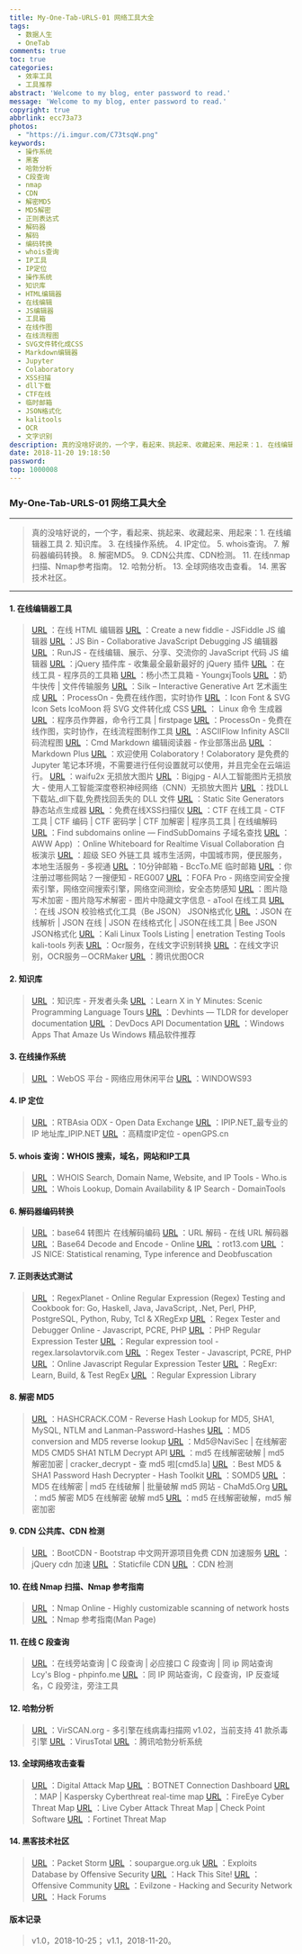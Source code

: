 ```yaml
---
title: My-One-Tab-URLS-01 网络工具大全
tags:
  - 数据人生
  - OneTab
comments: true
toc: true
categories:
  - 效率工具
  - 工具推荐
abstract: 'Welcome to my blog, enter password to read.'
message: 'Welcome to my blog, enter password to read.'
copyright: true
abbrlink: ecc73a73
photos:
  - "https://i.imgur.com/C73tsqW.png"
keywords:
  - 操作系统
  - 黑客
  - 哈勃分析
  - C段查询
  - nmap
  - CDN
  - 解密MD5
  - MD5解密
  - 正则表达式
  - 解码器
  - 解码
  - 编码转换
  - whois查询
  - IP工具
  - IP定位
  - 操作系统
  - 知识库
  - HTML编辑器
  - 在线编辑
  - JS编辑器
  - 工具箱
  - 在线作图
  - 在线流程图
  - SVG文件转化成CSS
  - Markdown编辑器
  - Jupyter
  - Colaboratory
  - XSS扫描
  - dll下载
  - CTF在线
  - 临时邮箱
  - JSON格式化
  - kalitools
  - OCR
  - 文字识别
description: 真的没啥好说的，一个字，看起来、挑起来、收藏起来、用起来：1. 在线编辑器工具 2. 知识库。 3. 在线操作系统。 4. IP定位。 5. whois查询。 7. 解码器编码转换。 8. 解密MD5。 9. CDN公共库、CDN检测。 11. 在线nmap扫描、Nmap参考指南。 12. 哈勃分析。 13. 全球网络攻击查看。 14. 黑客技术社区。
date: 2018-11-20 19:18:50
password:
top: 1000008
---
```

<script type="text/javascript" src="/js/src/bai.js"></script>

### My-One-Tab-URLS-01 网络工具大全

---
> 真的没啥好说的，一个字，看起来、挑起来、收藏起来、用起来：1. 在线编辑器工具 2. 知识库。 3. 在线操作系统。 4. IP定位。 5. whois查询。 7. 解码器编码转换。 8. 解密MD5。 9. CDN公共库、CDN检测。 11. 在线nmap扫描、Nmap参考指南。 12. 哈勃分析。 13. 全球网络攻击查看。 14. 黑客技术社区。

---

#### 1. 在线编辑器工具
> [URL](http://kindeditor.net/demo.php) ：在线 HTML 编辑器
> [URL](https://jsfiddle.net/) ：Create a new fiddle - JSFiddle JS 编辑器
> [URL](http://jsbin.com/) ：JS Bin - Collaborative JavaScript Debugging JS 编辑器
> [URL](https://runjs.cn/) ：RunJS - 在线编辑、展示、分享、交流你的 JavaScript 代码 JS 编辑器
> [URL](http://www.jq22.com/) ：jQuery 插件库 - 收集最全最新最好的 jQuery 插件
> [URL](https://tool.lu/) ：在线工具 - 程序员的工具箱
> [URL](http://tools.yum6.cn/) ：杨小杰工具箱 - YoungxjTools
> [URL](https://cowtransfer.com/) ：奶牛快传 | 文件传输服务
> [URL](http://weavesilk.com/) ：Silk – Interactive Generative Art 艺术画生成
> [URL](https://www.processon.com/) ：ProcessOn - 免费在线作图，实时协作
> [URL](https://icomoon.io/) ：Icon Font & SVG Icon Sets IcoMoon 将 SVG 文件转化成 CSS
> [URL](https://commandlinefu.cn/) ： Linux 命令 生成器
> [URL](http://cheat.sh/) ：程序员作弊器，命令行工具 | firstpage
> [URL](https://www.processon.com/) ：ProcessOn - 免费在线作图，实时协作，在线流程图制作工具
> [URL](https://asciiflow.com/) ：ASCIIFlow Infinity ASCII 码流程图
> [URL](https://www.zybuluo.com/mdeditor) ：Cmd Markdown 编辑阅读器 - 作业部落出品
> [URL](http://mdp.tylingsoft.com/) ：Markdown Plus
> [URL](https://colab.research.google.com/notebooks/welcome.ipynb) ：欢迎使用 Colaboratory！Colaboratory 是免费的 Jupyter 笔记本环境，不需要进行任何设置就可以使用，并且完全在云端运行。
> [URL](http://waifu2x.udp.jp/) ：waifu2x 无损放大图片
> [URL](http://bigjpg.com/) ：Bigjpg - AI人工智能图片无损放大 - 使用人工智能深度卷积神经网络（CNN）无损放大图片
> [URL](http://www.zhaodll.com/) ：找DLL下载站_dll下载,免费找回丢失的 DLL 文件
> [URL](https://staticsitegenerators.net/) ：Static Site Generators 静态站点生成器
> [URL](http://xss-scanner.com/) ：免费在线XSS扫描仪
> [URL](http://ctf.ssleye.com/) ：CTF 在线工具 - CTF 工具 | CTF 编码 | CTF 密码学 | CTF 加解密 | 程序员工具 | 在线编解码
> [URL](https://findsubdomains.com/) ：Find subdomains online — FindSubDomains 子域名查找
> [URL](https://awwapp.com/) ：AWW App) ：Online Whiteboard for Realtime Visual Collaboration 白板演示
> [URL](http://www.duoshitong.com/) ：超级 SEO 外链工具 城市生活网，中国城市网，便民服务，本地生活服务 - 多视通
> [URL](http://www.bccto.me/) ：10分钟邮箱 - BccTo.ME 临时邮箱
> [URL](https://reg007.com/) ：你注册过哪些网站？一搜便知 - REG007
> [URL](https://fofa.so/) ：FOFA Pro - 网络空间安全搜索引擎，网络空间搜索引擎，网络空间测绘，安全态势感知
> [URL](http://www.atool.org/steganography.php) ：图片隐写术加密 - 图片隐写术解密 - 图片中隐藏文字信息 - aTool 在线工具
> [URL](http://www.bejson.com/) ：在线 JSON 校验格式化工具（Be JSON） JSON格式化
> [URL](https://www.beejson.com/) ：JSON 在线解析 | JSON 在线 | JSON 在线格式化 | JSON在线工具 | Bee JSON JSON格式化
> [URL](https://tools.kali.org/tools-listing) ：Kali Linux Tools Listing | enetration Testing Tools kali-tools 列表
> [URL](http://ocr.wdku.net/) ：Ocr服务，在线文字识别转换
> [URL](http://www.ocrmaker.com/) ：在线文字识别，OCR服务－OCRMaker
> [URL](https://ai.qq.com/product/ocr.shtml#identify) ：腾讯优图OCR

#### 2. 知识库
> [URL](https://www.toutiao.io/tags) ：知识库 - 开发者头条
> [URL](https://learnxinyminutes.com/) ：Learn X in Y Minutes: Scenic Programming Language Tours
> [URL](https://devhints.io/) ：Devhints — TLDR for developer documentation
> [URL](http://devdocs.io/) ：DevDocs API Documentation
> [URL](https://amazing-apps.gitbook.io/windows-apps-that-amaze-us) ：Windows Apps That Amaze Us Windows 精品软件推荐

#### 3. 在线操作系统
> [URL](http://www.25os.com/) ：WebOS 平台 - 网络应用休闲平台
> [URL](http://www.windows93.net/) ：WINDOWS93

#### 4. IP 定位
> [URL](https://ip.rtbasia.com/) ：RTBAsia ODX - Open Data Exchange
> [URL](https://www.ipip.net/) ：IPIP.NET_最专业的 IP 地址库_IPIP.NET
> [URL](https://www.opengps.cn/Data/IP/LocHighAcc.aspx) ：高精度IP定位 - openGPS.cn

#### 5. whois 查询：WHOIS 搜索，域名，网站和IP工具
> [URL](https://who.is/) ：WHOIS Search, Domain Name, Website, and IP Tools - Who.is
> [URL](http://whois.domaintools.com/) ：Whois Lookup, Domain Availability & IP Search - DomainTools

#### 6. 解码器编码转换
> [URL](http://base64.xpcha.com/) ：base64 转图片 在线解码编码
> [URL](http://www.convertstring.com/zh_CN/EncodeDecode/UrlDecode) ：URL 解码 - 在线 URL 解码器
> [URL](https://www.base64decode.org/) ：Base64 Decode and Encode - Online
> [URL](https://www.rot13.com/) ：rot13.com
> [URL](http://jsnice.org/) ：JS NICE: Statistical renaming, Type inference and Deobfuscation

#### 7. 正则表达式测试
> [URL](http://www.regexplanet.com/) ：RegexPlanet - Online Regular Expression (Regex) Testing and Cookbook for: Go, Haskell, Java, JavaScript, .Net, Perl, PHP, PostgreSQL, Python, Ruby, Tcl & XRegExp
> [URL](https://www.regextester.com/) ：Regex Tester and Debugger Online - Javascript, PCRE, PHP
> [URL](http://www.pagecolumn.com/tool/pregtest.htm) ：PHP Regular Expression Tester
> [URL](http://regex.larsolavtorvik.com/) ：Regular expression tool - regex.larsolavtorvik.com
> [URL](https://www.regexpal.com/) ：Regex Tester - Javascript, PCRE, PHP
> [URL](http://www.pagecolumn.com/tool/regtest.htm) ：Online Javascript Regular Expression Tester
> [URL](https://regexr.com/) ：RegExr: Learn, Build, & Test RegEx
> [URL](http://regexlib.com/?AspxAutoDetectCookieSupport=1) ：Regular Expression Library

#### 8. 解密 MD5
> [URL](http://hashcrack.com/) ：HASHCRACK.COM - Reverse Hash Lookup for MD5, SHA1, MySQL, NTLM and Lanman-Password-Hashes
> [URL](https://md5.gromweb.com/) ：MD5 conversion and MD5 reverse lookup
> [URL](https://md5.navisec.it/) ：Md5@NaviSec | 在线解密 MD5 CMD5 SHA1 NTLM Decrypt API
> [URL](https://cmd5.la/) ：md5 在线解密破解 | md5 解密加密 | cracker_decrypt - 查 md5 啦[cmd5.la]
> [URL](http://hashtoolkit.com/) ：Best MD5 & SHA1 Password Hash Decrypter - Hash Toolkit
> [URL](https://www.somd5.com/) ：SOMD5
> [URL](http://www.chamd5.org/) ：MD5 在线解密 | md5 在线破解 | 批量破解 md5 网站 - ChaMd5.Org
> [URL](http://pmd5.com/) ：md5 解密 MD5 在线解密 破解 md5
> [URL](https://www.cmd5.com/) ：md5 在线解密破解，md5 解密加密

#### 9. CDN 公共库、CDN 检测
> [URL](https://www.bootcdn.cn/) ：BootCDN - Bootstrap 中文网开源项目免费 CDN 加速服务
> [URL](http://www.jq22.com/cdn/) ：jQuery cdn 加速
> [URL](https://www.staticfile.org/) ：Staticfile CDN
> [URL](https://myssl.com/cdn_check.html) ：CDN 检测

#### 10. 在线 Nmap 扫描、Nmap 参考指南
> [URL](http://nmap.online-domain-tools.com/) ：Nmap Online - Highly customizable scanning of network hosts
> [URL](https://nmap.org/man/zh/) ：Nmap 参考指南(Man Page)

#### 11. 在线 C 段查询
> [URL](https://phpinfo.me/bing.php) ：在线旁站查询 | C 段查询 | 必应接口 C 段查询 | 同 ip 网站查询 Lcy's Blog - phpinfo.me
> [URL](http://webscan.cc/) ：同 IP 网站查询，C 段查询，IP 反查域名，C 段旁注，旁注工具

#### 12. 哈勃分析
> [URL](http://www.virscan.org/) ：VirSCAN.org - 多引擎在线病毒扫描网 v1.02，当前支持 41 款杀毒引擎
> [URL](https://www.virustotal.com/#/home/upload) ：VirusTotal
> [URL](https://habo.qq.com/) ：腾讯哈勃分析系统

#### 13. 全球网络攻击查看
> [URL](http://www.digitalattackmap.com/) ：Digital Attack Map
> [URL](https://botnet-cd.trendmicro.com/) ：BOTNET Connection Dashboard
> [URL](https://cybermap.kaspersky.com/) ：MAP | Kaspersky Cyberthreat real-time map
> [URL](https://www.fireeye.com/cyber-map/threat-map.html) ：FireEye Cyber Threat Map
> [URL](https://threatmap.checkpoint.com/ThreatPortal/livemap.html) ：Live Cyber Attack Threat Map | Check Point Software
> [URL](https://threatmap.fortiguard.com/) ：Fortinet Threat Map

#### 14. 黑客技术社区
> [URL](https://packetstormsecurity.com/) ：Packet Storm
> [URL](http://www.crackmes.de/privacy.html) ：soupargue.org.uk
> [URL](https://www.exploit-db.com/) ：Exploits Database by Offensive Security
> [URL](https://www.hackthissite.org/) ：Hack This Site!
> [URL](http://offensivecommunity.net/) ：Offensive Community
> [URL](https://evilzone.org/) ：Evilzone - Hacking and Security Network
> [URL](https://hackforums.net/) ：Hack Forums


#### 版本记录
> v1.0，2018-10-25；
> v1.1，2018-11-20。
